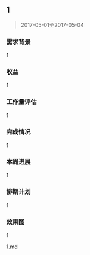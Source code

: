 ## 1

> 2017-05-01至2017-05-04

### 需求背景

1

### 收益

1

### 工作量评估

1

### 完成情况

1

### 本周进展

1

### 排期计划

1

### 效果图

1

 1.md

